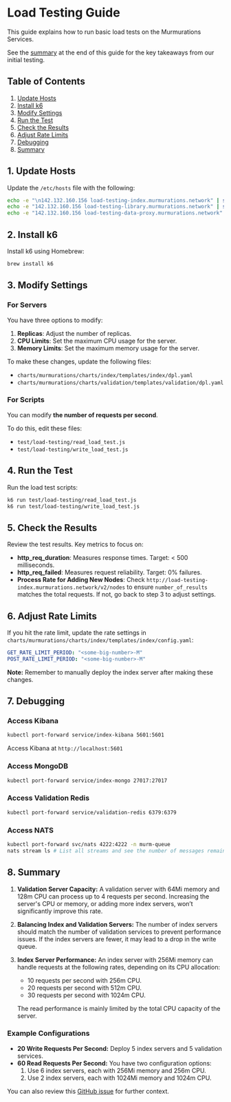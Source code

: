 # Load Testing Guide

This guide explains how to run basic load tests on the Murmurations Services.

See the [summary](#8-summary) at the end of this guide for the key takeaways from our initial testing.

## Table of Contents

1. [Update Hosts](#1-update-hosts)
2. [Install k6](#2-install-k6)
3. [Modify Settings](#3-modify-settings)
4. [Run the Test](#4-run-the-test)
5. [Check the Results](#5-check-the-results)
6. [Adjust Rate Limits](#6-adjust-rate-limits)
7. [Debugging](#7-debugging)
8. [Summary](#8-summary)

## 1. Update Hosts

Update the `/etc/hosts` file with the following:

```bash
echo -e "\n142.132.160.156 load-testing-index.murmurations.network" | sudo tee -a /etc/hosts
echo -e "142.132.160.156 load-testing-library.murmurations.network" | sudo tee -a /etc/hosts
echo -e "142.132.160.156 load-testing-data-proxy.murmurations.network" | sudo tee -a /etc/hosts
```

## 2. Install k6

Install k6 using Homebrew:

```bash
brew install k6
```

## 3. Modify Settings

### For Servers

You have three options to modify:

1. **Replicas**: Adjust the number of replicas.
2. **CPU Limits**: Set the maximum CPU usage for the server.
3. **Memory Limits**: Set the maximum memory usage for the server.

To make these changes, update the following files:

- `charts/murmurations/charts/index/templates/index/dpl.yaml`
- `charts/murmurations/charts/validation/templates/validation/dpl.yaml`

### For Scripts

You can modify **the number of requests per second**.

To do this, edit these files:

- `test/load-testing/read_load_test.js`
- `test/load-testing/write_load_test.js`

## 4. Run the Test

Run the load test scripts:

```bash
k6 run test/load-testing/read_load_test.js
k6 run test/load-testing/write_load_test.js
```

## 5. Check the Results

Review the test results. Key metrics to focus on:

- **http_req_duration**: Measures response times. Target: < 500 milliseconds.
- **http_req_failed**: Measures request reliability. Target: 0% failures.
- **Process Rate for Adding New Nodes**: Check `http://load-testing-index.murmurations.network/v2/nodes` to ensure `number_of_results` matches the total requests. If not, go back to step 3 to adjust settings.

## 6. Adjust Rate Limits

If you hit the rate limit, update the rate settings in `charts/murmurations/charts/index/templates/index/config.yaml`:

```yaml
GET_RATE_LIMIT_PERIOD: "<some-big-number>-M"
POST_RATE_LIMIT_PERIOD: "<some-big-number>-M"
```

**Note:** Remember to manually deploy the index server after making these changes.

## 7. Debugging

### Access Kibana

```bash
kubectl port-forward service/index-kibana 5601:5601
```

Access Kibana at `http://localhost:5601`

### Access MongoDB

```bash
kubectl port-forward service/index-mongo 27017:27017
```

### Access Validation Redis

```bash
kubectl port-forward service/validation-redis 6379:6379
```

### Access NATS

```bash
kubectl port-forward svc/nats 4222:4222 -n murm-queue
nats stream ls # List all streams and see the number of messages remaining in each
```

## 8. Summary

1. **Validation Server Capacity:** A validation server with 64Mi memory and 128m CPU can process up to 4 requests per second. Increasing the server's CPU or memory, or adding more index servers, won’t significantly improve this rate.

2. **Balancing Index and Validation Servers:** The number of index servers should match the number of validation services to prevent performance issues. If the index servers are fewer, it may lead to a drop in the write queue.

3. **Index Server Performance:** An index server with 256Mi memory can handle requests at the following rates, depending on its CPU allocation:
   - 10 requests per second with 256m CPU.
   - 20 requests per second with 512m CPU.
   - 30 requests per second with 1024m CPU.

   The read performance is mainly limited by the total CPU capacity of the server.

### Example Configurations

- **20 Write Requests Per Second:** Deploy 5 index servers and 5 validation services.
- **60 Read Requests Per Second:** You have two configuration options:
  1. Use 6 index servers, each with 256Mi memory and 256m CPU.
  2. Use 2 index servers, each with 1024Mi memory and 1024m CPU.

You can also review this [GitHub issue](https://github.com/MurmurationsNetwork/MurmurationsServices/issues/780) for further context.
